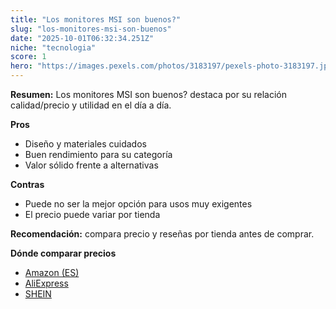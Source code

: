 ```yaml
---
title: "Los monitores MSI son buenos?"
slug: "los-monitores-msi-son-buenos"
date: "2025-10-01T06:32:34.251Z"
niche: "tecnologia"
score: 1
hero: "https://images.pexels.com/photos/3183197/pexels-photo-3183197.jpeg?auto=compress&cs=tinysrgb&fit=crop&h=627&w=1200&auto=compress&cs=tinysrgb&w=1200&h=675&fit=crop"
---
```


**Resumen:** Los monitores MSI son buenos? destaca por su relación calidad/precio y utilidad en el día a día.

**Pros**
- Diseño y materiales cuidados
- Buen rendimiento para su categoría
- Valor sólido frente a alternativas

**Contras**
- Puede no ser la mejor opción para usos muy exigentes
- El precio puede variar por tienda

**Recomendación:** compara precio y reseñas por tienda antes de comprar.

**Dónde comparar precios**
- [Amazon (ES)](https://www.amazon.es/s?k=Los%20monitores%20MSI%20son%20buenos%3F&tag=teknovashop25-21)
- [AliExpress](https://www.aliexpress.com/wholesale?SearchText=Los%20monitores%20MSI%20son%20buenos%3F)
- [SHEIN](https://www.shein.com/pdsearch/Los%20monitores%20MSI%20son%20buenos%3F)